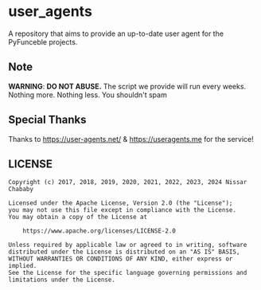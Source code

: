 # user_agents

A repository that aims to provide an up-to-date user agent for the PyFunceble
projects.

## Note

**WARNING**: **DO NOT ABUSE.**
The script we provide will run every weeks. Nothing more. Nothing less.
You shouldn't spam

## Special Thanks

Thanks to https://user-agents.net/ & https://useragents.me for the service!

## LICENSE

```
Copyright (c) 2017, 2018, 2019, 2020, 2021, 2022, 2023, 2024 Nissar Chababy

Licensed under the Apache License, Version 2.0 (the "License");
you may not use this file except in compliance with the License.
You may obtain a copy of the License at

    https://www.apache.org/licenses/LICENSE-2.0

Unless required by applicable law or agreed to in writing, software
distributed under the License is distributed on an "AS IS" BASIS,
WITHOUT WARRANTIES OR CONDITIONS OF ANY KIND, either express or implied.
See the License for the specific language governing permissions and
limitations under the License.
```
